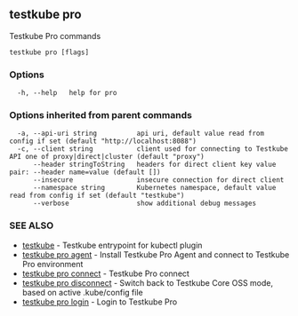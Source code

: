 
<head>
  <meta name="og:type" content="reference-doc" />
</head>

## testkube pro

Testkube Pro commands

```
testkube pro [flags]
```

### Options

```
  -h, --help   help for pro
```

### Options inherited from parent commands

```
  -a, --api-uri string          api uri, default value read from config if set (default "http://localhost:8088")
  -c, --client string           client used for connecting to Testkube API one of proxy|direct|cluster (default "proxy")
      --header stringToString   headers for direct client key value pair: --header name=value (default [])
      --insecure                insecure connection for direct client
      --namespace string        Kubernetes namespace, default value read from config if set (default "testkube")
      --verbose                 show additional debug messages
```

### SEE ALSO

* [testkube](testkube.md)	 - Testkube entrypoint for kubectl plugin
* [testkube pro agent](testkube_pro_agent.md)	 - Install Testkube Pro Agent and connect to Testkube Pro environment
* [testkube pro connect](testkube_pro_connect.md)	 - Testkube Pro connect 
* [testkube pro disconnect](testkube_pro_disconnect.md)	 - Switch back to Testkube Core OSS mode, based on active .kube/config file
* [testkube pro login](testkube_pro_login.md)	 - Login to Testkube Pro

